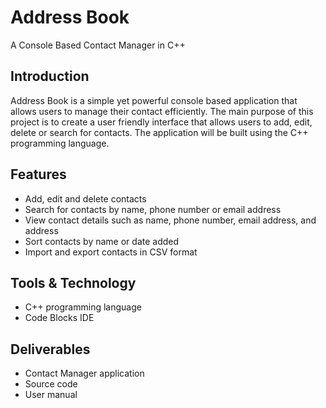 # Address Book

A Console Based Contact Manager in C++

## Introduction

Address Book is a simple yet powerful console based application that allows
users to manage their contact efficiently. The main purpose of this project is to create
a user friendly interface that allows users to add, edit, delete or search for contacts.
The application will be built using the C++ programming language.

## Features

- Add, edit and delete contacts
- Search for contacts by name, phone number or email address
- View contact details such as name, phone number, email address, and address
- Sort contacts by name or date added
- Import and export contacts in CSV format

## Tools & Technology

- C++ programming language
- Code Blocks IDE

## Deliverables

- Contact Manager application
- Source code
- User manual